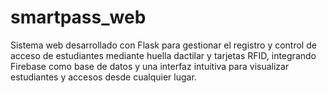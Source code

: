 # smartpass_web
Sistema web desarrollado con Flask para gestionar el registro y control de acceso de estudiantes mediante huella dactilar y tarjetas RFID, integrando Firebase como base de datos y una interfaz intuitiva para visualizar estudiantes y accesos desde cualquier lugar.
